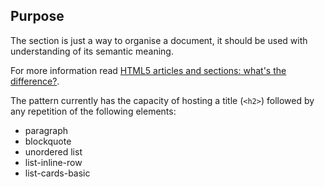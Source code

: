 ## Purpose

The section is just a way to organise a document, it should be used with understanding of its semantic meaning.

For more information read [HTML5 articles and sections: what's the difference?](http://www.brucelawson.co.uk/2010/html5-articles-and-sections-whats-the-difference/).

The pattern currently has the capacity of hosting a title (`<h2>`) followed by any repetition of the following elements:

- paragraph
- blockquote
- unordered list
- list-inline-row
- list-cards-basic

